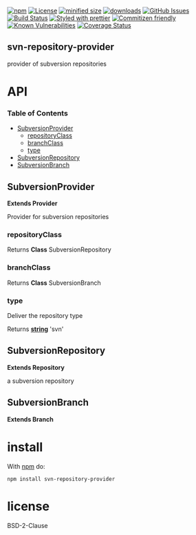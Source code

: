 [![npm](https://img.shields.io/npm/v/svn-repository-provider.svg)](https://www.npmjs.com/package/svn-repository-provider)
[![License](https://img.shields.io/badge/License-BSD%203--Clause-blue.svg)](https://opensource.org/licenses/BSD-3-Clause)
[![minified size](https://badgen.net/bundlephobia/min/svn-repository-provider)](https://bundlephobia.com/result?p=svn-repository-provider)
[![downloads](http://img.shields.io/npm/dm/svn-repository-provider.svg?style=flat-square)](https://npmjs.org/package/svn-repository-provider)
[![GitHub Issues](https://img.shields.io/github/issues/svn-repository-provider/svn-repository-provider.svg?style=flat-square)](https://github.com/svn-repository-provider/svn-repository-provider/issues)
[![Build Status](https://img.shields.io/endpoint.svg?url=https%3A%2F%2Factions-badge.atrox.dev%2Fsvn-repository-provider%2Fsvn-repository-provider%2Fbadge\&style=flat)](https://actions-badge.atrox.dev/svn-repository-provider/svn-repository-provider/goto)
[![Styled with prettier](https://img.shields.io/badge/styled_with-prettier-ff69b4.svg)](https://github.com/prettier/prettier)
[![Commitizen friendly](https://img.shields.io/badge/commitizen-friendly-brightgreen.svg)](http://commitizen.github.io/cz-cli/)
[![Known Vulnerabilities](https://snyk.io/test/github/svn-repository-provider/svn-repository-provider/badge.svg)](https://snyk.io/test/github/svn-repository-provider/svn-repository-provider)
[![Coverage Status](https://coveralls.io/repos/svn-repository-provider/svn-repository-provider/badge.svg)](https://coveralls.io/github/svn-repository-provider/svn-repository-provider)

## svn-repository-provider

provider of subversion repositories

# API

<!-- Generated by documentation.js. Update this documentation by updating the source code. -->

### Table of Contents

*   [SubversionProvider](#subversionprovider)
    *   [repositoryClass](#repositoryclass)
    *   [branchClass](#branchclass)
    *   [type](#type)
*   [SubversionRepository](#subversionrepository)
*   [SubversionBranch](#subversionbranch)

## SubversionProvider

**Extends Provider**

Provider for subversion repositories

### repositoryClass

Returns **Class** SubversionRepository

### branchClass

Returns **Class** SubversionBranch

### type

Deliver the repository type

Returns **[string](https://developer.mozilla.org/docs/Web/JavaScript/Reference/Global_Objects/String)** 'svn'

## SubversionRepository

**Extends Repository**

a subversion repository

## SubversionBranch

**Extends Branch**

# install

With [npm](http://npmjs.org) do:

```shell
npm install svn-repository-provider
```

# license

BSD-2-Clause
